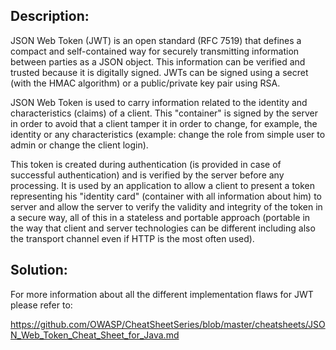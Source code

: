 ## Description:

JSON Web Token (JWT) is an open standard (RFC 7519) that defines a compact and self-contained way 
for securely transmitting information between parties as a JSON object. This information can be verified and 
trusted because it is digitally signed. JWTs can be signed using a secret (with the HMAC algorithm) or a public/private key pair using RSA.

JSON Web Token is used to carry information related to the identity and characteristics (claims) of a client. This "container" is signed by the server in order to avoid that a client tamper it in order to change, for example, the identity or any characteristics (example: change the role from simple user to admin or change the client login).

This token is created during authentication (is provided in case of successful authentication) and is verified by the server before any processing. It is used by an application to allow a client to present a token representing his "identity card" (container with all information about him) to server and allow the server to verify the validity and integrity of the token in a secure way, all of this in a stateless and portable approach (portable in the way that client and server technologies can be different including also the transport channel even if HTTP is the most often used).

## Solution:

For more information about all the different implementation flaws for JWT please refer to:

https://github.com/OWASP/CheatSheetSeries/blob/master/cheatsheets/JSON_Web_Token_Cheat_Sheet_for_Java.md
